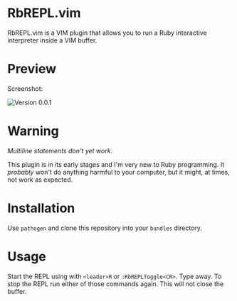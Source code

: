 # RbREPL.vim

RbREPL.vim is a VIM plugin that allows you to run a Ruby interactive
interpreter inside a VIM buffer.

# Preview

Screenshot:

![Version 0.0.1](http://farm7.static.flickr.com/6128/5918575164_d37092b6e9_z.jpg)

# Warning

*Multiline statements don't yet work.*

This plugin is in its early stages and I'm very new to Ruby programming.
It _probably_ won't do anything harmful to your computer, but it might,
at times, not work as expected. 

# Installation

Use `pathogen` and clone this repository into your `bundles` directory.

# Usage

Start the REPL using with `<leader>R` or `:RbREPLToggle<CR>`. Type away.
To stop the REPL run either of those commands again. This will not close
the buffer.
